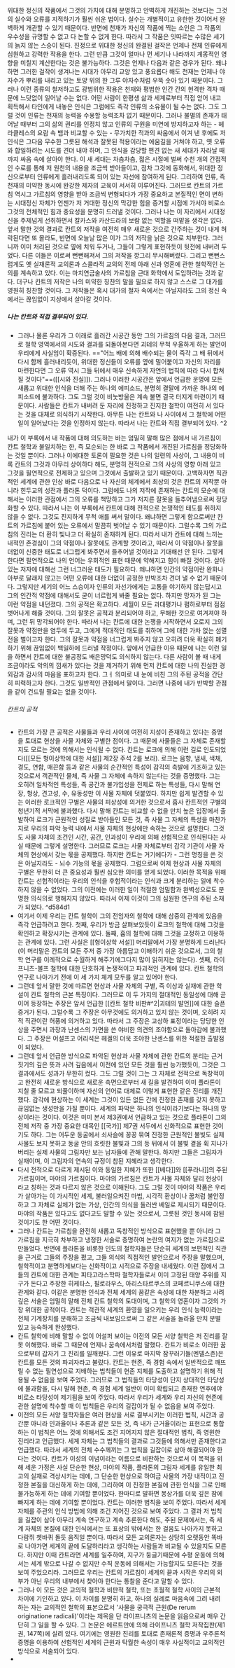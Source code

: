  위대한 정신의 작품에서 그것의 가치에 대해 분명하고 안벽하게 개진하는 것보다는 그것의 실수와 오류를 지적하기가 훨씬 쉬운 법이다. 실수는 개별적이고 유한한 것이어서 완벽하게 개관할 수 있기 때문이다. 반면에 천재가 자신의 작품에 찍는 소인은 그 작품의 우수성을 규명할 수 없고 다 논할 수 없게 한다. 따라서 그 작품은 잇따르는 수많은 세기의 늙지 않는 스승이 된다. 진정으로 위대한 정신의 완결된 걸작은 언제나 전체 인류에게 심원하고 강력한 작용을 한다. 그런 만큼 그것이 얼마나 먼 세기나 나라까지 계몽적인 영향을 미칠지 계산한다는 것은 불가능하다. 그것은 언제나 다음과 같은 경우가 된다. 왜냐하면 그러한 걸작이 생겨나는 시대가 아무리 교양 있고 풍요롭다 해도 천재는 언제나 야자수가 뿌리를 내리고 있는 토양 위의 한 그루 야자수처럼 우뚝 솟아 있기 때문이다.
  그러나 이런 종류의 철저하고도 광범위한 작용은 천재와 평범한 인간 간의 현격한 격차 때문에 느닷없이 일어날 수는 없다. 어떤 사람이 한평생 삶과 세계로부터 직접 얻어 내고 획득해서 타인에게 내놓은 인식은 그럼에도 즉각 인류의 소유물이 될 수는 없다. 그도 그럴 것이 인류는 천재의 능력을 수용할 능력조차 없기 때문이다. 그러나 불멸의 존재가 태어날 때부터 그의 삶의 권리를 인정치 않고 인류의 구원을 미연에 방지하고자 하는 - 헤라클레스의 요람 속 뱀과 비교할 수 있는 - 무가치한 적과의 싸움에서 이겨 낸 후에도 저 인식은 그다음 무수한 그릇된 해석과 잘못된 적용이라는 에움길을 거쳐야 하고, 옛 오류와 합일하려는 시도를 견뎌 내야 하며, 그 인식을 감당할 편견 없는 새 세대가 자라날 때까지 싸움 속에 살아야 한다. 이 새 세대는 차츰차츰, 젊은 시절에 벌써 수천 개의 간접적인 수로를 통해 저 원천의 내용을 조금씩 받아들이고, 점차 그것에 동화해서, 위대한 정신으로부터 인류에게 흘러내리도록 되어 있는 자선에 참여하게 된다. 그리하여 인류, 즉 천재의 미약한 동시에 완강한 제자의 교육이 서서히 이루어진다. 
   그러므로 칸트의 가르침 역시그 가르침의 영향을 받아 조금씩 변형되다가 가장 중요하고 본질적인 면이 변하는 시대정신 자체가 언젠가 저 거대한 정신의 막강한 힘을 증거할 시점에 가서야 비로소 그것의 전체적인 힘과 중요성을 분명히 드러낼 것이다. 그러나 나는 이 자리에서 시대정신을 주제넘게 선취하면서 칼카스와 카산드라의 보람 없는 역할을 떠맡을 생각은 없다. 앞서 말한 것의 결과로 칸트의 저작을 여전히 매우 새로운 것으로 간주하는 것이 내게 허락된다면 또 몰라도, 반면에 오늘날 많은 이가 그의 저작을 낡은 것으로 치부한다. 그러니까 이미 처리된 것으로 옆에 치워 두거나, 그들이 그렇게 표현하듯이 뒷전에 내버려 두었다. 다른 이들은 이로써 뻔뻔해져서 그의 저작을 깡그리 무시해버렸다. 그리고 뻔뻔스럽게도 옛 실재론적 교의론과 스콜라적 교의의 전제 아래 신과 영혼에 관한 철학적인 논의를 계속하고 있다. 이는 마치연금술사의 가르침을 근대 화학에서 도입하려는 것과 같다. 더구나 칸트의 저작은 나의 미약한 칭찬의 말을 필요로 하지 않고 스스로 그 대가를 영원히 칭찬할 것이다. 그 저작들은 혹시 대가의 철자 속에서는 아닐지라도 그의 정신 속에서는 끊임없이 지상에서 살아갈 것이다.
   
  ##### 나는 칸트와 직접 결부되어 있다. 
-   그러나 물론 우리가 그 이래로 흘러간 시공간 동안 그의 가르침의 다음 결과, 그러므로 철학 영역에서의 시도와 결과를 되돌아본다면 괴테의 무척 우울하게 하는 발언이 우리에게 사실임이 확증된다. =="어느 배에 의해 배수되는 물이 즉각 그 배 뒤에서 다시 함께 흘러내리듯이, 위대한 정신들이 오류를 옆에 밀어붙이고 자신의 자리를 마련한다면 그 오류 역시 그들 뒤에서 매우 신속하게 자연의 법칙에 따라 다시 합쳐질 것이다"==([[시와 진실]]). 그러나 이러한 시공간은 앞에서 언급한 운명에 모든 새롭고 위대한 인식을 더해 주는 하나의 에피소드, 분명히 결말에 가까운 하나의 에피소드에 불과하다. 그도 그럴 것이 비눗방울은 계속 불면 결국 터지게 마련이기 때문이다. 사람들은 칸트가 내버려 둔 자리에 진정하고 진지한 철학이 여전히 서 있다는 것을 대체로 의식하기 시작한다. 아무튼 나는 칸트와 나 사이에서 그 철학에 어떤 일이 일어났다는 것을 인정하지 않는다. 따라서 나는 칸트와 직접 결부되어 있다.
^2

내가 이 부록에서 내 작품에 대해 의도하는 바는 엄밀히 말해 많은 점에서 내 가르침이 칸트 철학과 불일치하는 한, 즉 모순되는 한 바로 그 작품에서 개진된 가르침을 정당화하는 것일 뿐이다. 그러나 이에대한 토론이 필요한 것은 나의 일련의 사상이, 그 내용이 비록 칸트의 그것과 아무리 상이하다 해도, 분명히 전적으로 그의 사상의 영향 아래 있고 그것을 필연적으로 전제하고 있으며 그것에서 출발하고 있기 때문이다. 고백하자면 직관적인 세계에 관한 인상 바로 다음으로 나 자신의 체계에서 최상의 것은 칸트의 저작뿐 아니라 힌두교의 성전과 플라톤 덕이다. 그럼에도 나의 저작에 존재하는 칸트의 모순에 대해서는 이러한 관점에서 그의 오류를 책망하고 그가 저지른 잘못을 들추어냄으로써 정당화할 수 있다. 따라서 나는 이 부록에서 칸트에 대해 전적으로 논쟁적인 태도를 취하지 않을 수 없다. 그것도 진지하게 무척 애를 써서 말이다. 왜냐하면 그렇게 함으로써만 칸트의 가르침에 붙어 있는 오류에서 말끔히 벗어날 수 있기 때문이다. 그럴수록 그의 가르침의 진리는 더 환히 빛나고 더 확실히 존재하게 된다. 따라서 내가 칸트에 대해 느끼는 내적인 존경심이 그의 약점이나 잘못에도 관계할 것이라고, 따라서 이 약점이나 잘못을 더없이 신중한 태도로 너그럽게 봐주면서 들추어낼 것이라고 기대해선 안 된다. 그렇게 한다면 필연적으로 나의 언어는 우회적인 표현 때문에 약해지고 힘이 빠질 것이다. 살아 있는 저자에 대해선 그런 너그러운 태도가 필요하다. 왜냐하면 인간의 약점이란 완화나 아부로 달래지 않고는 어떤 오류에 대한 더없이 공정한 반박조차 견뎌 낼 수 없기 때문이다. 그렇지만 세기의 어느 스승이자 인류의 자선가에게는 고통을 야기하지 않는답시고 그의 인간적 약점에 대해서도 굳이 너르럽게 봐줄 필요는 없다. 하지만 망자가 된 그는 이런 약점을 내던졌다. 그의 공적은 확고하다. 세월이 모든 과대평가나 폄하로부터 점점 벗어나게 해줄 것이다. 그의 잘못은 공적과 분리되어야 하고, 무해한 것으로 여겨져야 하며, 그런 뒤 망각되어야 한다. 따라서 나는 칸트에 대한 논쟁을 시작하면서 오로지 그의 잘못과 약점만을 염두에 두고, 그에게 적대적인 태도를 취하며 그에 대한 가차 없는 섬멸전을 벌이고자 한다. 그의 잘못과 약점을 너그럽게 봐주지 않고 오히려 더욱 확실히 폐기하기 위해 끊임없이 백일하에 드러낼 작정이다. 앞에서 언급한 이유 때문에 나는 이런 일을 하면서 칸트에 대한 불공정도 배은망덕도 의식하지 않는다. 다른 사람이 볼 때 내게 조금이라도 악의의 낌새가 있다는 것을 제거하기 위해 먼저 칸트에 대한 나의 진실한 경외감과 감사의 마음을 표하고자 한다. 그ㅓ 의미로 내 눈에 비친 그의 주된 공적을 간단히 피력하고자 한다. 그것도 일반적인 관점에서 말이다. 그러면 나중에 내가 반박할 관점을 같이 건드릴 필요는 없을 것이다. 
###### 칸트의 공적
- 칸트의 가장 큰 공적은 사물들과 우리 사이에 여전히 지성이 존재하고 있다는 증명을 토대로 현상을 사물 자체와 구별한 점이다. 그 때문에 사물들은 그 자체로 존재할지도 모르는 것에 의해서는 인식될 수 없다. 칸트는 로크에 의해 이런 길로 인도되었다([[모든 형이상학에 대한 서설]] 제2장 주석 2를 보라). 로크는 음향, 냄새, 색채, 경도, 연함, 매끈함 등과 같은 사물의 순간적인 특성이 감각의 촉발에 기초하고 있는 것으로서 객관적인 물체, 즉 사물 그 자체에 속하지 않는다는 것을 증명했다. 그는 오히려 일차적인 특성들, 즉 공간과 불가입성을 전제로 하는 특성들, 다시 말해 연장, 형상, 견고성, 수, 유동성만 이 사물 자체에 덧붙였다. 하지만 쉽게 발견할 수 있는 이러한 로크적인 구별은 사물의 피상성에 의거한 것으로서 흡사 칸트적인 구별의 청년기적 서막에 불과했다. 다시 말해 칸트는 비교할 수 없을 만치 높은 입장에서 출발하여 로크가 근원적인 성질로 받아들인 모든 것, 즉 사물 그 자체의 특성을 마찬가지로 우리의 파악 능력 내에서 사물 자체의 현상에만 속하는 것으로 설명한다. 그것도 사물 자체의 조건인 시간, 공간, 인과성이 우리에 의해 선험적으로 인식된다는 사실 때문에 그렇게 설명한다. 그러므로 로크는 사물 자체로부터 감각 기관이 사물 자체의 현상에서 갖는 몫을 공제했다. 하지만 칸트는 거기에다가 - 그런 명칭을 쓴 것은 아닐지라도 - 뇌수 기능의 몫을 공제했다. 그럼으로써 이제 현상과 사물 자체의 구별은 무한히 더 큰 중요성과 훨씬 심오한 의미를 얻게 되었다. 이러한 목적을 위해 칸트는 선험적이라는 우리의 인식을 후험적이라는 인식과 크게 분리하는 일에 착수하지 않을 수 없었다. 그의 이전에는 이러한 일이 적절한 엄밀함과 완벽성으로도 분명한 의식의로 행해지지 않았다. 따라서 이제 이것이 그의 심원한 연구의 주된 소재가 되었다. ^d584d1
- 여기서 이제 우리는 칸트 철학이 그의 전임자의 철학에 대해 삼중의 관계에 있음을 즉각 언급하려고 한다. 첫째, 우리가 방금 살펴보았듯이 로크의 철학에 대해 그것을 확인하고 확장시키는 관계에 있다. 둘째, 흄의 철학에 대해 그것을 교정하고 이용하는 관계에 있다. 그런 사실은 [[형이상학 서설]] 머리말에서 가장 분명하게 드러난다(이 머리말은 칸트의 모든 주저 중 가장 아름답고 이해하기 쉬운 것으로서, 그의 철학 연구를 이례적으로 수월하게 해주기에그다지 많이 읽히지는 않는다). 셋째, 라이프니츠-볼프 철학에 대한 단호하게 논쟁적이고 파괴적인 관계에 있다. 칸트 철학의 연구로 나아가기 전에 이 세 가지 체계 모두를 알고 있어야 한다. 
- 그런데 앞서 말한 것에 따르면 현상과 사물 자체의 구별, 즉 이상과 실재에 관한 학설이 칸트 철학의 근본 특징이다. 그러므로 이 두 가지의 절대적인 동일성에 대해 곧이어 등장하는 주장은 앞서 언급한 [[칸트 철학 비판#^2|괴테의 발언]]에 대한 슬픈 증거가 된다. 그럴수록 그 주장은 아무것에도 의거하고 있지 않는 것이며, 오히려 지적 직관이란 허풍에 의거하고 있다. 따라서 그 주장은 고상하 표정이라는 당당한 인상을 주면서 과장과 난센스의 가면을 쓴 야비한 의견의 조야함으로 돌아감에 불과했다. 그 주장은 어설프고 어리석은 헤겔의 더욱 조야한 난센스를 위한 적절한 출발점이 되었다. 
- 그런데 앞서 언급한 방식으로 파악된 현상과 사물 자체에 관한 칸트의 분리는 근거 짓기의 깊은 뜻과 사려 깊음에서 이전에 있던 모든 것을 훨씬 능가했듯이, 그것은 그 결과에서도 성과가 무한히 컸다. 그도 그럴 것이 그는 그 자체로 전적으로 독창적이고 완전히 새로운 방식으로 새로운 측면으로부터 새 길을 발견하여 이미 플라톤이 지칠 줄 모르고 되풀이하며 자신의 언어로 대체로 이렇게 표현한 같은 진리를 개진했다. 감각에 현상하는 이 세계는 그것이 있든 없든 간에 진정한 존재를 갖지 못하고 끊임없는 생성만을 가질 뿐이다. 세계의 파악은 하나의 인식이라기보다는 하나의 망상이라는 것이다. 이것은 미미 본서 제3권에서 언급하고 있는 것으로 플라톤이 그의 전체 저작 중 가장 중요한 대목인 [[국가]] 제7권 서두에서 신화적으로 표현한 것이기도 하다. 그는 어두운 동굴에서 쇠사슬에 꽁꽁 묶여 진정한 근원적인 불빛도 실제 사물도 보지 못하고 동굴 안의 흐릿한 불빛과 그의 등 뒤에서 이 불빛 곁을 휙 지나가 버리는 실제 사물의 그림자만 보는 남자들에 관해 말한다. 하지만 그들은 그림자가 실재이며, 이 그림자의 연속의 규정이 참된 지혜라고 생각한다. 
- 다시 전적으로 다르게 제시된 이와 동일한 지혜가 또한 [[베다]]와 [[푸라나]]의 주된 가르침이며, 마야의 가르침이다. 마야의 가르침은 칸트가 사물 자체와 달리 현상이라고 칭하는 것과 다르지 않은 것으로 이해된다. 그도 그럴 것이 마야의 작품은 우리가 살아가는 이 가시적인 세계, 불러일으켜진 마법, 시각적 환상이나 꿈처럼 불안정하고 그 자체로 실체가 없는 가상, 인간의 의식을 둘러싼 베일로 제시되기 때문이다. 마야의 작품은 있다고도 없다고도 말할 수 있는 것으로서, 그릇된 것인 동시에 참된 것이기도 한 어떤 것이다. 
- 그러나 칸트는 가르침을 완전히 새롭고 독창적인 방식으로 표현했을 뿐 아니라 그 가르침을 지극히 차부하고 냉정한 서술로 증명하여 논란의 여지가 없는 가르침으로 만들었다. 반면에 플라톤을 비롯한 인도의 철학자들은 단순히 세계의 보편적인 직관을 근거로 그들의 주장을 폈고, 그들 의식의 직접적인 발언으로서 주장을 말했으며, 철학적이고 분명하게보다는 신화적이고 시적으로 주장을 내세웠다. 이런 점에서 그들의 칸트에 대한 관계는 피타고라스학파 철학자들로서 이미 고정된 태양 주위를 지구가 돈다고 주장한 히케타스, 필로라우스, 아리스타르쿠스의 코페르니쿠스에 대한 관계와 같다. 이같은 분명한 인식과 전체 세계의 꿈같은 속성에 대한 차분하고 사려 깊은 서술은 엄밀히 말해 전체 칸트 철학의 토대이며, 그 철학의 영혼이자 그것의 가장 위대한 공적이다. 칸트는 객관적 세계의 환영을 일으키는 우리 인식 능력이라는 전체 기계장치를 분해하고 조금씩 내보임으로써 그 같은 서술을 놀라울 만치 분별 있고 능숙하게 완성했다. 
- 칸트 철학에 비해 말할 수 없이 어설퍼 보이는 이전의 모든 서양 철학은 저 진리를 잘못 이해했다. 바로 그 때문에 언제나 꿈속에서처럼 말했다. 칸트가 비로소 이러한 꿈으로부터 갑자기 그 진리를 일깨웠다. 그런 이유로 마지막 잠꾸러기들(멘델스존)은 칸트를 모든 것의 파괴자라고 불렀다. 칸트는 현존, 즉 경험 속에서 일반적으로 깨뜨릴 수 없는 필연성으로 지배하는 법칙들이 현존 지체를 도출하고 설명하기 위해 적용될 수 없음을 보여 주었다. 그러므로 그 법칙들의 타당성이 단지 상대적인 타당성에 불과함을, 다시 말해 현존, 즉 경험 세계 일반이 이미 확립되고 존재한 연후에야 비로소 타당성이 제기됨을 보여 주었다. 따라서 우리가 세계와 우리 자신의 현존에 관한 설명에 착수할 때 이 법칙들은 우리의 길잡이가 될 수 없음을 보여 주었다.
- 이전의 모든 서양 철학자들은 여러 현상을 서로 결부시키는 이러한 법칙, 시간과 공간뿐 아니라 인과율이나 추론과 같은 모든 것, 즉 내가 근거율이라는 표현으로 통합하는 이 법칙은 어느 것에 의해서도 조건 지어지지 않은 절대적인 법칙, 즉 영원한 진리라고 언급했다. 세계 자체는 그 법칙들의 결과로 그것들에 의해서만 존재한다고 언급했다. 따라서 세계의 전체 수수께끼는 그 법칙을 길잡이로 삼아 해결되어야 한다는 것이다. 칸트가 이성의 이념이라는 이름으로 비판하는 것으로서 이 목적을 위해 세운 가정은 사실 단순한 현상, 마야의 작품, 플라톤의 그림자 세계를 유일한 최고의 실재로 격상시키는 데에, 그 단순한 현상으로 하여금 사물의 가장 내적이고 진정한 본질을 대신하게 하는 데에, 그리하여 이 진정한 본질에 관한 인식을 그로 인해 불가능하게 하는 데에 기여할 뿐이었다. 한마디로 말하면 몽상가를 더욱 깊은 잠에 빠지게 하는 데에 기여할 뿐이었다. 칸트는 이러한 법칙을 보여 주었다. 따라서 세계 자체를 주관의 인식 방법에 의해 조건 지어진 것으로 보여 주었다. 그 결과 저 법칙을 길잡이 삼아 아무리 계속 연구하고 계속 추론한다 해도, 주된 문제에서는, 즉 세계 자체의 본질에 대한 인식에서는 또 표상의 밖에서는 한 걸음도 나아가지 못하고 다람쥐 쳇바퀴 돌듯 움직일 뿐이다. 따라서 모든 교의론자는 상당히 오랫동안 똑바로 나아가면 세계의 끝에 도달하리라고 생각하는 사람들과 비교될 수 있을지도 모른다. 하지만 이때 칸트라면 세계를 일주하여, 지구가 둥글기때문에 수평 운동에 의해서는 세계 밖으로 나갈 수 없지만 수직 운동에 의해서는 가능할지도 모른다는 것을 보여 주었으리라. 그러므로 우리는 칸트의 가르침이 세계의 끝과 시작은 우리의 외부가 아닌 우리의 내부에서 찾아야 한다는 통찰을 준다고 말할 수 있다.
- 그러나 이 모든 것은 교의적 철학과 비판적 철학, 또는 초월적 철학 사이의 근본적 차이에 기인하고 있다. 이 차이를 분명히 하고, 하나의 실례로 마음속에 그려 내려 하는 자는 교의적인 철학의 표본으로서 '사물을 궁극적 근원(De rerum originatione radicali)'이라는 제목을 단 라이프니츠의 논문을 읽음으로써 매우 간단히 그 일을 할 수 있다. 그 논문은 에르트만에 의해 라이프니츠 철학 저작집판(제1권, 147쪽)에 실려 있다. 여기에는 영원한 진리를 토대로 존재론적 증명과 우주론적 증명을 이용하여 선험적인 세계의 근원과 탁월한 속성이 매우 사실적이고 교의적인 방식으로 서술되어 있다. 
- 